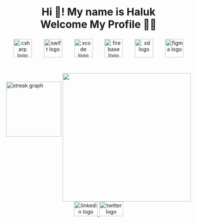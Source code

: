 <h1 align="center">Hi 👋! My name is Haluk  <br>Welcome My Profile 👨‍💻</h1>

###

<div align="center">
  <img src="https://skillicons.dev/icons?i=cs" height="50" alt="csharp logo"  />
  <img width="25" />
  <img src="https://skillicons.dev/icons?i=swift" height="50" alt="swift logo"  />
  <img width="25" />
  <img src="https://cdn.jsdelivr.net/gh/devicons/devicon/icons/xcode/xcode-original.svg" height="50" alt="xcode logo"  />
  <img width="25" />
  <img src="https://cdn.jsdelivr.net/gh/devicons/devicon/icons/firebase/firebase-plain.svg" height="50" alt="firebase logo"  />
  <img width="25" />
  <img src="https://skillicons.dev/icons?i=xd" height="50" alt="xd logo"  />
  <img width="25" />
  <img src="https://skillicons.dev/icons?i=figma" height="50" alt="figma logo"  />
</div>

###

<br clear="both">

<img align="right" height="350" src="https://www.webstep.in/wp-content/uploads/2022/08/ios_developer.png"  />

###

<div align="left">
  <img src="https://streak-stats.demolab.com?user=halukbayrakci&locale=en&mode=weekly&theme=blueberry&hide_border=true&border_radius=15" height="150" alt="streak graph"  />
</div>

###

<br clear="both">

<div align="center">
  </a>
  <a href="https://www.linkedin.com/in/halukbayrakci/" target="_blank">
    <img src="https://raw.githubusercontent.com/maurodesouza/profile-readme-generator/master/src/assets/icons/social/linkedin/default.svg" width="65" height="40" alt="linkedin logo"  />
  </a>
  <a href="https://twitter.com/halukbayrakc" target="_blank">
    <img src="https://raw.githubusercontent.com/maurodesouza/profile-readme-generator/master/src/assets/icons/social/twitter/default.svg" width="65" height="40" alt="twitter logo"  />
  </a>
</div>

###
